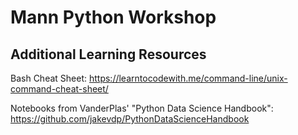 # Mann Python Workshop

## Additional Learning Resources

Bash Cheat Sheet:  https://learntocodewith.me/command-line/unix-command-cheat-sheet/

Notebooks from VanderPlas' "Python Data Science Handbook": https://github.com/jakevdp/PythonDataScienceHandbook
